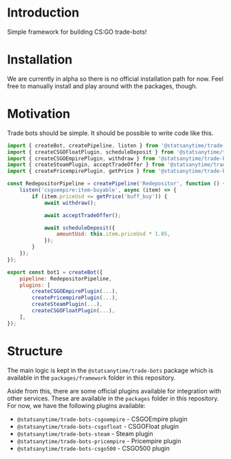 # Introduction

Simple framework for building CS:GO trade-bots!

# Installation

We are currently in alpha so there is no official installation path for now. Feel free to manually install and play around with the packages, though.

# Motivation

Trade bots should be simple. It should be possible to write code like this.

```javascript
import { createBot, createPipeline, listen } from '@statsanytime/trade-bots';
import { createCSGOFloatPlugin, scheduleDeposit } from '@statsanytime/trade-bots-csgofloat';
import { createCSGOEmpirePlugin, withdraw } from '@statsanytime/trade-bots-csgoempire';
import { createSteamPlugin, acceptTradeOffer } from '@statsanytime/trade-bots-steam';
import { createPricempirePlugin, getPrice } from '@statsanytime/trade-bots-pricempire';

const RedepositorPipeline = createPipeline('Redepositor', function () {
    listen('csgoempire:item-buyable', async (item) => {
        if (item.priceUsd <= getPrice('buff_buy')) {
            await withdraw();

            await acceptTradeOffer();

            await scheduleDeposit({
                amountUsd: this.item.priceUsd * 1.05,
            });
        }
    });
});

export const bot1 = createBot({
    pipeline: RedepositorPipeline,
    plugins: [
        createCSGOEmpirePlugin(...),
        createPricempirePlugin(...),
        createSteamPlugin(...),
        createCSGOFloatPlugin(...),
    ],
});
```

# Structure

The main logic is kept in the `@statsanytime/trade-bots` package which is available in the `packages/framework` folder in this repository.

Aside from this, there are some official plugins available for integration with other services. These are available in the `packages` folder in this repository. For now, we have the following plugins available:

-  `@statsanytime/trade-bots-csgoempire` - CSGOEmpire plugin
-  `@statsanytime/trade-bots-csgofloat` - CSGOFloat plugin
-  `@statsanytime/trade-bots-steam` - Steam plugin
-  `@statsanytime/trade-bots-pricempire` - Pricempire plugin
-  `@statsanytime/trade-bots-csgo500` - CSGO500 plugin
